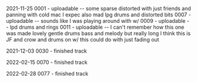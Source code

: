 2021-11-25
0001 - uploadable -- some sparse distorted with just friends and panning with cold mac I expec
also mad lpg drums
and distorted bits
0007 - uploadable -- sounds like I was playing around with w/
0009 - uploadable -- lpd drums and rings
0011 - uploadable -- I can't remember how this one was made
lovely gentle drums
bass and melody
but really long
I think this is JF and crow and drums on w/
this could do with just fading out

2021-12-03
0030 - finished track

2022-02-15
0070 - finished track

2022-02-28
0077 - finished track